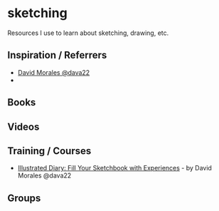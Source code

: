 # sketching
Resources I use to learn about sketching, drawing, etc.

## Inspiration / Referrers
 - [David Morales @dava22](https://www.instagram.com/dava22/)
 - 


## Books


## Videos


## Training / Courses
- [Illustrated Diary: Fill Your Sketchbook with Experiences](https://www.domestika.org/en/courses/3197-illustrated-diary-fill-your-sketchbook-with-experiences) - by David Morales @dava22

## Groups


